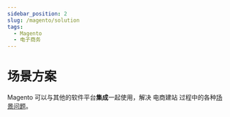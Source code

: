 ```yaml
---
sidebar_position: 2
slug: /magento/solution
tags:
  - Magento
  - 电子商务
---
```


# 场景方案

Magento 可以与其他的软件平台**集成**一起使用，解决 电商建站 过程中的各种[场景问题](https://business.adobe.com/solutions/overview.html)。


